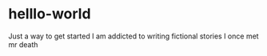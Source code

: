 # helllo-world
Just a way to get started
I am addicted to writing fictional stories
I once met mr death
